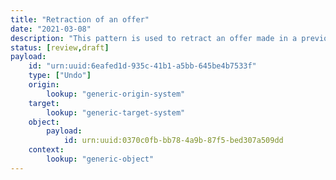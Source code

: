 ```yaml
---
title: "Retraction of an offer"
date: "2021-03-08"
description: "This pattern is used to retract an offer made in a previous notification."
status: [review,draft]
payload:
    id: "urn:uuid:6eafed1d-935c-41b1-a5bb-645be4b7533f"
    type: ["Undo"]
    origin:
        lookup: "generic-origin-system"
    target:
        lookup: "generic-target-system"
    object:
        payload:
            id: urn:uuid:0370c0fb-bb78-4a9b-87f5-bed307a509dd
    context:
        lookup: "generic-object"
---
```


